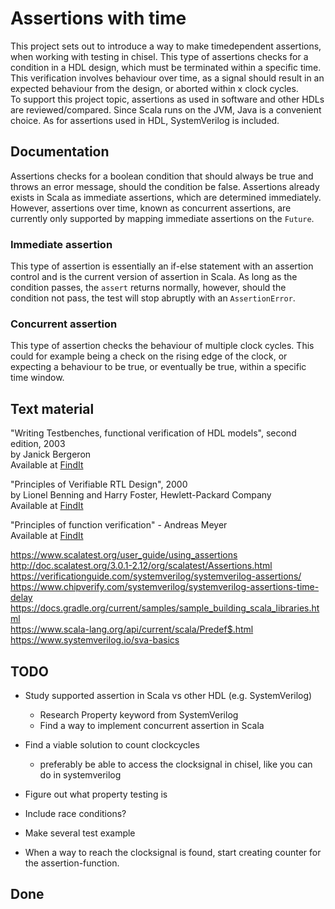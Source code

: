 # Assertions with time
This project sets out to introduce a way to make timedependent assertions, when working with testing in chisel. This type of assertions checks for a condition in a HDL design, which must be terminated within a specific time. This verification involves behaviour over time, as a signal should result in an expected behaviour from the design, or aborted within x clock cycles.  
To support this project topic, assertions as used in software and other HDLs are reviewed/compared. Since Scala runs on the JVM, Java is a convenient choice. As for assertions used in HDL, SystemVerilog is included.

## Documentation
Assertions checks for a boolean condition that should always be true and throws an error message, should the condition be false. Assertions already exists in Scala as immediate assertions, which are determined immediately. However, assertions over time, known as concurrent assertions, are currently only supported by mapping immediate assertions on the `Future`. 

### Immediate assertion
This type of assertion is essentially an if-else statement with an assertion control and is the current version of assertion in Scala. As long as the condition passes, the `assert` returns normally, however, should the condition not pass, the test will stop abruptly with an `AssertionError`.

### Concurrent assertion
This type of assertion checks the behaviour of multiple clock cycles. This could for example being a check on the rising edge of the clock, or expecting a behaviour to be true, or eventually be true, within a specific time window.

## Text material
"Writing Testbenches, functional verification of HDL models", second edition, 2003  
by Janick Bergeron  
Available at [FindIt](https://findit.dtu.dk/en/catalog/2441606068)

"Principles of Verifiable RTL Design", 2000  
by Lionel Benning and Harry Foster, Hewlett-Packard Company  
Available at [FindIt](https://findit.dtu.dk/en/catalog/2441585758)

"Principles of function verification" - Andreas Meyer  
Available at [FindIt](https://findit.dtu.dk/en/catalog/2305333384)

https://www.scalatest.org/user_guide/using_assertions  
http://doc.scalatest.org/3.0.1-2.12/org/scalatest/Assertions.html  
https://verificationguide.com/systemverilog/systemverilog-assertions/  
https://www.chipverify.com/systemverilog/systemverilog-assertions-time-delay  
https://docs.gradle.org/current/samples/sample_building_scala_libraries.html  
https://www.scala-lang.org/api/current/scala/Predef$.html https://www.systemverilog.io/sva-basics

## TODO
- Study supported assertion in Scala vs other HDL (e.g. SystemVerilog)
  - Research Property keyword from SystemVerilog
  - Find a way to implement concurrent assertion in Scala
- Find a viable solution to count clockcycles
  - preferably be able to access the clocksignal in chisel, like you can do in systemverilog
- Figure out what property testing is 
- Include race conditions?
- Make several test example

- When a way to reach the clocksignal is found, start creating counter for the assertion-function.

## Done

